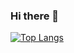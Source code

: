 ### Hi there 👋

[![Top Langs](https://github-readme-stats.vercel.app/api/top-langs/?username=benoitongit&layout=compact)](https://github.com/benoitongit/github-readme-stats)

<!--
**benoitongit/benoitongit** is a ✨ _special_ ✨ repository because its `README.md` (this file) appears on your GitHub profile.

Here are some ideas to get you started:

- 🔭 I’m currently working on ...
- 🌱 I’m currently learning ...
- 👯 I’m looking to collaborate on ...
- 🤔 I’m looking for help with ...
- 💬 Ask me about ...
- 📫 How to reach me: ...
- 😄 Pronouns: ...
- ⚡ Fun fact: ...
-->
